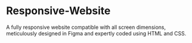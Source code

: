 # Responsive-Website
A fully responsive website compatible with all screen dimensions, meticulously designed in Figma and expertly coded using HTML and CSS. 
